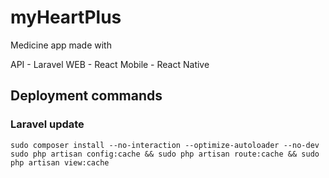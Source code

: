 # myHeartPlus
Medicine app made with 

API - Laravel
WEB - React 
Mobile - React Native 

## Deployment commands 
### Laravel update 
    sudo composer install --no-interaction --optimize-autoloader --no-dev
    sudo php artisan config:cache && sudo php artisan route:cache && sudo php artisan view:cache